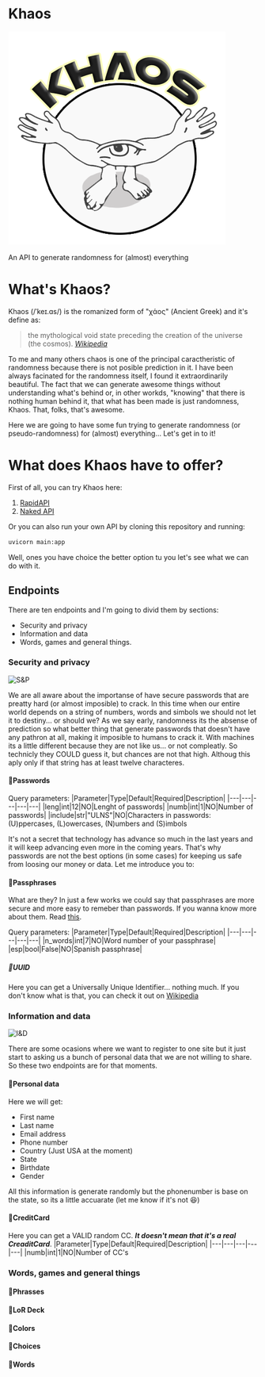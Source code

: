 # Khaos
![Khaos-logo](LogoChaosFinal.png)

An API to generate randomness for (almost) everything

# What's Khaos?
Khaos (/ˈkeɪ.ɑs/) is the romanized form of "χάος" (Ancient Greek) and it's define as:

>  the mythological void state preceding the creation of the universe (the cosmos). [_Wikipedia_](https://en.wikipedia.org/wiki/Chaos_(cosmogony))

To me and many others chaos is one of the principal caractheristic of randomness because there is not posible prediction in it. I have been always facinated for the randomness itself, I found it extraordinarily beautiful. The fact that we can generate awesome things without understanding what's behind or, in other workds, "knowing" that there is nothing human behind it, that what has been made is just randomness, Khaos. That, folks, that's awesome.

Here we are going to have some fun trying to generate randomness (or pseudo-randomness) for (almost) everything... Let's get in to it!

# What does Khaos have to offer?

First of all, you can try Khaos here:

1. [RapidAPI](https://rapidapi.com/rooyca@gmail.com/api/random14/)
2. [Naked API](https://api.rooyca.xyz)

Or you can also run your own API by cloning this repository and running:

```bash
uvicorn main:app
```
Well, ones you have choice the better option tu you let's see what we can do with it.

## Endpoints
There are ten endpoints and I'm going to divid them by sections:
- Security and privacy
- Information and data
- Words, games and general things.
 
### Security and privacy

![S&P](https://res.cloudinary.com/rooyca/image/upload/v1635035284/Images/S_P_yx1i6o.png)

We are all aware about the importanse of have secure passwords that are preatty hard (or almost imposible) to crack. In this time when our entire world depends on a string of numbers, words and simbols we should not let it to destiny... or should we?
As we say early, randomness its the absense of prediction so what better thing that generate passwords that doesn't have any pathron at all, making it imposible to humans to crack it. With machines its a little different because they are not like us... or not compleatly. So technicly they COULD guess it, but chances are not that high.
Althoug this aply only if that string has at least twelve characteres.

#### :small_red_triangle_down:Passwords

Query parameters:
|Parameter|Type|Default|Required|Description|
|---|---|---|---|---|
|leng|int|12|NO|Lenght of passwords|
|numb|int|1|NO|Number of passwords|
|include|str|"ULNS"|NO|Characters in passwords: (U)ppercases, (L)owercases, (N)umbers and (S)imbols

It's not a secret that technology has advance so much in the last years and it will keep advancing even more in the coming years. That's why passwords are not the best options (in some cases) for keeping us safe from loosing our money or data. Let me introduce you to: 

#### :small_red_triangle_down:Passphrases
What are they? In just a few works we could say that passphrases are more secure and more easy to remeber than passwords. If you wanna know more about them. Read [this](https://www.techopedia.com/definition/4041/passphrase).

Query parameters:
|Parameter|Type|Default|Required|Description|
|---|---|---|---|---|
|n_words|int|7|NO|Word number of your passphrase|
|esp|bool|False|NO|Spanish passphrase|

##### :small_red_triangle_down:UUID

Here you can get a Universally Unique Identifier... nothing much. If you don't know what is that, you can check it out on [Wikipedia](https://en.wikipedia.org/wiki/Universally_unique_identifier)

### Information and data
![I&D](https://res.cloudinary.com/rooyca/image/upload/v1635035285/Images/I_D_pcljto.png)

There are some ocasions where we want to register to one site but it just start to asking us a bunch of personal data that we are not willing to share. So these two endpoints are for that moments.

#### :small_red_triangle_down:Personal data

Here we will get:
- First name
- Last name
- Email address
- Phone number
- Country (Just USA at the moment)
- State
- Birthdate
- Gender

All this information is generate randomly but the phonenumber is base on the state, so its a little accuarate (let me know if it's not :laughing:)

#### :small_red_triangle_down:CreditCard 
Here you can get a VALID random CC. ***It doesn't mean that it's a real CreaditCard***.
|Parameter|Type|Default|Required|Description|
|---|---|---|---|---|
|numb|int|1|NO|Number of CC's

### Words, games and general things

#### :small_red_triangle_down:Phrasses
#### :small_red_triangle_down:LoR Deck
#### :small_red_triangle_down:Colors
#### :small_red_triangle_down:Choices
#### :small_red_triangle_down:Words











